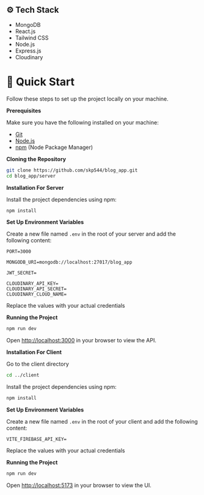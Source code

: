 ## <a name="tech-stack">⚙️ Tech Stack</a>

- MongoDB
- React.js
- Tailwind CSS
- Node.js
- Express.js
- Cloudinary

# <a name="quick-start">🤸 Quick Start</a>

Follow these steps to set up the project locally on your machine.

**Prerequisites**

Make sure you have the following installed on your machine:

- [Git](https://git-scm.com/)
- [Node.js](https://nodejs.org/en)
- [npm](https://www.npmjs.com/) (Node Package Manager)

**Cloning the Repository**

```bash
git clone https://github.com/skp544/blog_app.git
cd blog_app/server
```

**Installation For Server**

Install the project dependencies using npm:

```bash
npm install
```

**Set Up Environment Variables**

Create a new file named `.env` in the root of your server and add the following content:

```env
PORT=3000

MONGODB_URI=mongodb://localhost:27017/blog_app

JWT_SECRET=

CLOUDINARY_API_KEY=
CLOUDINARY_API_SECRET=
CLOUDINARY_CLOUD_NAME=
```

Replace the values with your actual credentials

**Running the Project**

```bash
npm run dev
```

Open [http://localhost:3000](http://localhost:3000) in your browser to view the API.

**Installation For Client**

Go to the client directory

```bash
cd ../client
```

Install the project dependencies using npm:

```bash
npm install
```

**Set Up Environment Variables**

Create a new file named `.env` in the root of your client and add the following content:

```env
VITE_FIREBASE_API_KEY=
```

Replace the values with your actual credentials

**Running the Project**

```bash
npm run dev
```

Open [http://localhost:5173](http://localhost:5173) in your browser to view the UI.
